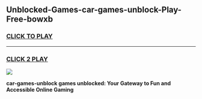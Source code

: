 
## Unblocked-Games-car-games-unblock-Play-Free-bowxb
<h3>
<a href="https://premium76.site?title=car-games-unblock&ref=18A1">CLICK TO PLAY</a></h3>
<hr>

<h3>
<a href="https://premium76.site?title=car-games-unblock&ref=18A1">CLICK 2 PLAY</a>
  
</h3>

<a href="https://premium76.site?title=car-games-unblock&ref=18A1"><img src="https://clearcache.store/games.png"></a>


**car-games-unblock games unblocked: Your Gateway to Fun and Accessible Online Gaming**
